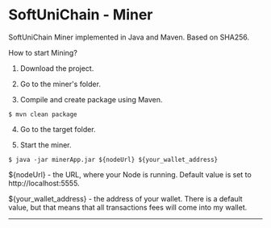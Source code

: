 # SoftUniChain - Miner

SoftUniChain Miner implemented in Java and Maven. Based on SHA256.

How to start Mining?

1. Download the project.

2. Go to the miner's folder.

3. Compile and create package using Maven.
```
$ mvn clean package  
```

4. Go to the target folder.

5. Start the miner.
```
$ java -jar minerApp.jar ${nodeUrl} ${your_wallet_address}  
```

${nodeUrl} - the URL, where your Node is running. Default value is set to http://localhost:5555.

${your_wallet_address} - the address of your wallet. There is a default value, but that means that all transactions fees will come into my wallet.

---
